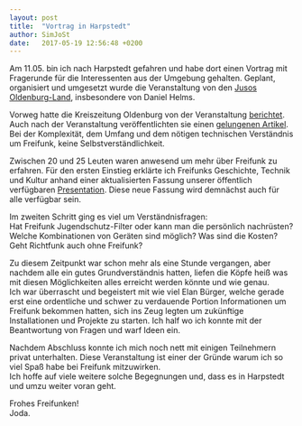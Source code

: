 ```yaml
---
layout: post
title:  "Vortrag in Harpstedt"
author: SimJoSt
date:   2017-05-19 12:56:48 +0200
---
```

Am 11.05. bin ich nach Harpstedt gefahren und habe dort einen Vortrag mit Fragerunde für die Interessenten aus der Umgebung gehalten. Geplant, organisiert und umgesetzt wurde die Veranstaltung von den [Jusos Oldenburg-Land](http://jusos-oldenburg-land.de/), insbesondere von Daniel Helms.

Vorweg hatte die Kreiszeitung Oldenburg von der Veranstaltung [berichtet](https://www.kreiszeitung.de/lokales/oldenburg/harpstedt-ort52257/jusos-thematisieren-oeffentliches-wlan-8235327.html). Auch nach der Veranstaltung veröffentlichten sie einen [gelungenen Artikel](https://www.kreiszeitung.de/lokales/oldenburg/harpstedt-ort52257/netzbetreiber-streben-nicht-nach-profit-8297654.html).  
Bei der Komplexität, dem Umfang und dem nötigen technischen Verständnis um Freifunk, keine Selbstverständlichkeit.

Zwischen 20 und 25 Leuten waren anwesend um mehr über Freifunk zu erfahren. Für den ersten Einstieg erklärte ich Freifunks Geschichte, Technik und Kultur anhand einer aktualisierten Fassung unserer öffentlich verfügbaren [Presentation](../../../../presentation). Diese neue Fassung wird demnächst auch für alle verfügbar sein.

Im zweiten Schritt ging es viel um Verständnisfragen:  
Hat Freifunk Jugendschutz-Filter oder kann man die persönlich nachrüsten? Welche Kombinationen von Geräten sind möglich? Was sind die Kosten? Geht Richtfunk auch ohne Freifunk?

Zu diesem Zeitpunkt war schon mehr als eine Stunde vergangen, aber nachdem alle ein gutes Grundverständnis hatten, liefen die Köpfe heiß was mit diesen Möglichkeiten alles erreicht werden könnte und wie genau.  
Ich war überrascht und begeistert mit wie viel Elan Bürger, welche gerade erst eine ordentliche und schwer zu verdauende Portion Informationen um Freifunk bekommen hatten, sich ins Zeug legten um zukünftige Installationen und Projekte zu starten. Ich half wo ich konnte mit der Beantwortung von Fragen und warf Ideen ein.

Nachdem Abschluss konnte ich mich noch nett mit einigen Teilnehmern privat unterhalten. Diese Veranstaltung ist einer der Gründe warum ich so viel Spaß habe bei Freifunk mitzuwirken.  
Ich hoffe auf viele weitere solche Begegnungen und, dass es in Harpstedt und umzu weiter voran geht.

Frohes Freifunken!  
Joda.
